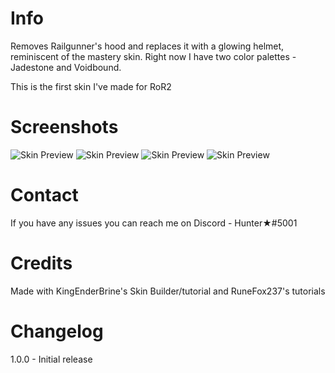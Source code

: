 # Info

Removes Railgunner's hood and replaces it with a glowing helmet, reminiscent of the mastery skin. 
Right now I have two color palettes - Jadestone and Voidbound.

This is the first skin I've made for RoR2

# Screenshots
![Skin Preview](https://imgur.com/6zZTmHW.jpg)
![Skin Preview](https://imgur.com/Bcb1f8q.jpg)
![Skin Preview](https://imgur.com/fLXXQN8.jpg)
![Skin Preview](https://imgur.com/y31giX5.jpg)

# Contact

If you have any issues you can reach me on Discord - Hunter★#5001 

# Credits

Made with KingEnderBrine's Skin Builder/tutorial and RuneFox237's tutorials


# Changelog

1.0.0 - Initial release
